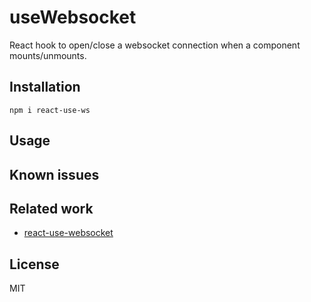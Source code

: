 # useWebsocket

React hook to open/close a websocket connection when a component
mounts/unmounts.

## Installation

```
npm i react-use-ws
```

## Usage

## Known issues

## Related work

- [react-use-websocket](https://www.npmjs.com/package/react-use-websocket)

## License

MIT
